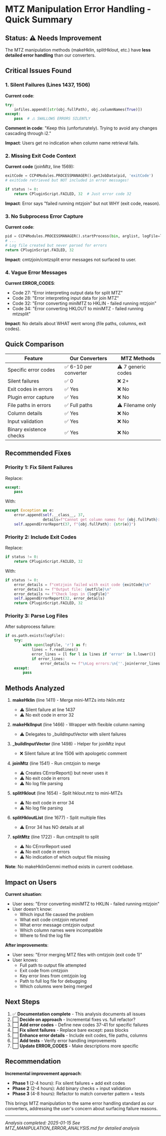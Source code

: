 # MTZ Manipulation Error Handling - Quick Summary

## Status: ⚠️ Needs Improvement

The MTZ manipulation methods (makeHklin, splitHklout, etc.) have **less detailed error handling** than our converters.

## Critical Issues Found

### 1. Silent Failures (Lines 1437, 1506)

**Current code**:
```python
try:
    infiles.append([str(obj.fullPath), obj.columnNames(True)])
except:
    pass  # ⚠️ SWALLOWS ERRORS SILENTLY
```

**Comment in code**: "Keep this (unfortunately). Trying to avoid any changes cascading through i2."

**Impact**: Users get no indication when column name retrieval fails.

### 2. Missing Exit Code Context

**Current code** (joinMtz, line 1569):
```python
exitCode = CCP4Modules.PROCESSMANAGER().getJobData(pid, 'exitCode')
# exitCode retrieved but NOT included in error messages!

if status != 0:
    return CPluginScript.FAILED, 32  # Just error code 32
```

**Impact**: Error says "failed running mtzjoin" but not WHY (exit code, reason).

### 3. No Subprocess Error Capture

**Current code**:
```python
pid = CCP4Modules.PROCESSMANAGER().startProcess(bin, arglist, logFile=logFile)
# ...
# Log file created but never parsed for errors
return CPluginScript.FAILED, 32
```

**Impact**: cmtzjoin/cmtzsplit error messages not surfaced to user.

### 4. Vague Error Messages

**Current ERROR_CODES**:
- Code 27: "Error interpreting output data for split MTZ"
- Code 28: "Error interpreting input data for join MTZ"
- Code 32: "Error converting miniMTZ to HKLIN - failed running mtzjoin"
- Code 34: "Error converting HKLOUT to miniMTZ - failed running mtzsplit"

**Impact**: No details about WHAT went wrong (file paths, columns, exit codes).

## Quick Comparison

| Feature | Our Converters | MTZ Methods |
|---------|---------------|-------------|
| Specific error codes | ✅ 6-10 per converter | ⚠️ 7 generic codes |
| Silent failures | ✅ 0 | ❌ 2+ |
| Exit codes in errors | ✅ Yes | ❌ No |
| Plugin error capture | ✅ Yes | ❌ No |
| File paths in errors | ✅ Full paths | ⚠️ Filename only |
| Column details | ✅ Yes | ❌ No |
| Input validation | ✅ Yes | ❌ No |
| Binary existence checks | ✅ Yes | ❌ No |

## Recommended Fixes

### Priority 1: Fix Silent Failures

Replace:
```python
except:
    pass
```

With:
```python
except Exception as e:
    error.append(self.__class__, 37,
                 details=f"Cannot get column names for {obj.fullPath}: {str(e)}")
    self.appendErrorReport(37, f"{obj.fullPath}: {str(e)}")
```

### Priority 2: Include Exit Codes

Replace:
```python
if status != 0:
    return CPluginScript.FAILED, 32
```

With:
```python
if status != 0:
    error_details = f"cmtzjoin failed with exit code {exitCode}\n"
    error_details += f"Output file: {outfile}\n"
    error_details += f"Check logs in {logFile}"
    self.appendErrorReport(32, error_details)
    return CPluginScript.FAILED, 32
```

### Priority 3: Parse Log Files

After subprocess failure:
```python
if os.path.exists(logFile):
    try:
        with open(logFile, 'r') as f:
            lines = f.readlines()
            error_lines = [l for l in lines if 'error' in l.lower()]
            if error_lines:
                error_details += f"\nLog errors:\n{''.join(error_lines[-5:])}"
    except:
        pass
```

## Methods Analyzed

1. **makeHklin** (line 1411) - Merge mini-MTZs into hklin.mtz
   - ⚠️ Silent failure at line 1437
   - ⚠️ No exit code in error 32

2. **makeHklInput** (line 1466) - Wrapper with flexible column naming
   - ⚠️ Delegates to _buildInputVector with silent failures

3. **_buildInputVector** (line 1498) - Helper for joinMtz input
   - ❌ Silent failure at line 1506 with apologetic comment

4. **joinMtz** (line 1541) - Run cmtzjoin to merge
   - ⚠️ Creates CErrorReport() but never uses it
   - ⚠️ No exit code in errors
   - ⚠️ No log file parsing

5. **splitHklout** (line 1654) - Split hklout.mtz to mini-MTZs
   - ⚠️ No exit code in error 34
   - ⚠️ No log file parsing

6. **splitHkloutList** (line 1677) - Split multiple files
   - ⚠️ Error 34 has NO details at all

7. **splitMtz** (line 1722) - Run cmtzsplit to split
   - ⚠️ No CErrorReport used
   - ⚠️ No exit code in errors
   - ⚠️ No indication of which output file missing

**Note**: No makeHklinGemmi method exists in current codebase.

## Impact on Users

**Current situation**:
- User sees: "Error converting miniMTZ to HKLIN - failed running mtzjoin"
- User doesn't know:
  - Which input file caused the problem
  - What exit code cmtzjoin returned
  - What error message cmtzjoin output
  - Which column names were incompatible
  - Where to find the log file

**After improvements**:
- User sees: "Error merging MTZ files with cmtzjoin (exit code 1)"
- User knows:
  - Full path to output file attempted
  - Exit code from cmtzjoin
  - Key error lines from cmtzjoin log
  - Path to full log file for debugging
  - Which columns were being merged

## Next Steps

1. ✅ **Documentation complete** - This analysis documents all issues
2. ⬜ **Decide on approach** - Incremental fixes vs. full refactor?
3. ⬜ **Add error codes** - Define new codes 37-41 for specific failures
4. ⬜ **Fix silent failures** - Replace bare except: pass blocks
5. ⬜ **Enhance error details** - Include exit codes, file paths, columns
6. ⬜ **Add tests** - Verify error handling improvements
7. ⬜ **Update ERROR_CODES** - Make descriptions more specific

## Recommendation

**Incremental improvement approach**:

- **Phase 1** (2-4 hours): Fix silent failures + add exit codes
- **Phase 2** (2-4 hours): Add binary checks + input validation
- **Phase 3** (4-8 hours): Refactor to match converter pattern + tests

This brings MTZ manipulation to the same error handling standard as our converters, addressing the user's concern about surfacing failure reasons.

---

*Analysis completed: 2025-01-15*
*See MTZ_MANIPULATION_ERROR_ANALYSIS.md for detailed analysis*
